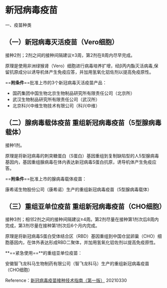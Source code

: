 # 新冠病毒疫苗

一、疫苗种类

## （一）新冠病毒灭活疫苗（Vero细胞）

接种2剂；2剂之间的接种间隔建议≥3周，第2剂在8周内尽早完成。

原理是使用非洲绿猴肾（Vero）细胞进行病毒培养扩增，经β丙内酯灭活病毒,保留抗原成分以诱导机体产生免疫应答，并加用氢氧化铝佐剂以提高免疫原性。

==**附条件**==批准上市的3个新冠病毒灭活疫苗产品：

* 国药集团中国生物北京生物制品研究所有限责任公司（北京所）
* 武汉生物制品研究所有限责任公司（武汉所）
* 北京科兴中维生物技术有限公司（科兴中维）

## （二）腺病毒载体疫苗  重组新冠病毒疫苗（5型腺病毒载体）

接种1剂。

原理是将新冠病毒的刺突糖蛋白（S蛋白）基因重组到复制缺陷型的人5型腺病毒基因内，基因重组腺病毒在体内表达新冠病毒S蛋白抗原，诱导机体产生免疫应答。

==**附条件**==批准上市的腺病毒载体疫苗：

康希诺生物股份公司（康希诺）生产的重组新冠病毒疫苗（5型腺病毒载体）

## （三）重组亚单位疫苗  重组新冠病毒疫苗（CHO细胞）

接种3剂；相邻2剂之间的接种间隔建议≥4周。第2剂尽量在接种第1剂次后8周内完成，第3剂尽量在接种第1剂次后6个月内完成。

原理是将新冠病毒S蛋白受体结合区（RBD）基因重组到中国仓鼠卵巢（CHO）细胞基因内，在体外表达形成RBD二聚体，并加用氢氧化铝佐剂以提高免疫原性。

**==紧急使用==**的重组亚单位疫苗：

安徽智飞龙科马生物制药有限公司（智飞龙科马）生产的重组新冠病毒疫苗（CHO细胞）





Reference：[新冠病毒疫苗接种技术指南（第一版）](http://www.nhc.gov.cn/xcs/yqfkdt/202103/c2febfd04fc5498f916b1be080905771.shtml) 20210330






















